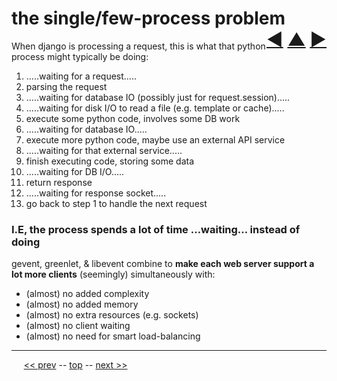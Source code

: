 the single/few-process problem <span style="float:right;">[&#x25C0;](15.md) [&#x25B2;](../README.md) [&#x25BA;](17.md)</span>
=========

When django is processing a request, this is what that python process might typically be doing:

1. .....waiting for a request.....
2. parsing the request
3. .....waiting for database IO (possibly just for request.session).....
4. .....waiting for disk I/O to read a file (e.g. template or cache).....
5. execute some python code, involves some DB work
6. .....waiting for database IO.....
7. execute more python code, maybe use an external API service
8. .....waiting for that external service.....
9. finish executing code, storing some data
10. .....waiting for DB I/O.....
11. return response
12. .....waiting for response socket.....
13. go back to step 1 to handle the next request

### I.E, the process spends a lot of time __...waiting...__ instead of doing

gevent, greenlet, & libevent combine to __make each web server support a lot more clients__ (seemingly) simultaneously with:

* (almost) no added complexity
* (almost) no added memory
* (almost) no extra resources (e.g. sockets)
* (almost) no client waiting
* (almost) no need for smart load-balancing

------

&nbsp;&nbsp;&nbsp;&nbsp; [&lt;&lt; prev](15.md) -- [top](../README.md) -- [next &gt;&gt;](17.md)